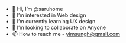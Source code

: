 - 👋 Hi, I’m @saruhome
- 👀 I’m interested in Web design
- 🌱 I’m currently learning UX design
- 💞️ I’m looking to collaborate on Anyone
- 📫 How to reach me - yimsungh@gmail.com

<!---
saruhome/saruhome is a ✨ special ✨ repository because its `README.md` (this file) appears on your GitHub profile.
You can click the Preview link to take a look at your changes.
--->
